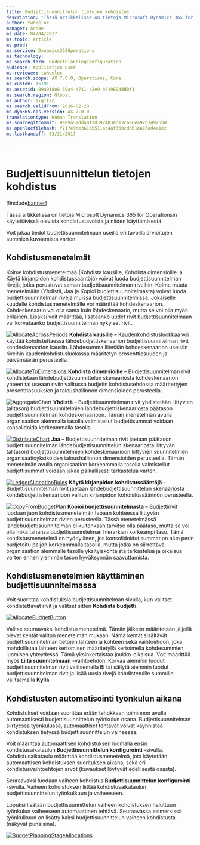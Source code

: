 ```yaml
---
title: Budjettisuunnittelun tietojen kohdistus
description: "Tässä artikkelissa on tietoja Microsoft Dynamics 365 for Operationsin käytettävissä olevista kohdistustavoista ja niiden käyttämisestä."
author: twheeloc
manager: AnnBe
ms.date: 04/04/2017
ms.topic: article
ms.prod: 
ms.service: Dynamics365Operations
ms.technology: 
ms.search.form: BudgetPlanningConfiguration
audience: Application User
ms.reviewer: twheeloc
ms.search.scope: AX 7.0.0, Operations, Core
ms.custom: 15191
ms.assetid: 89a918e8-59a4-4711-a2e9-b41989ddd0f1
ms.search.region: Global
ms.author: sigitac
ms.search.validFrom: 2016-02-28
ms.dyn365.ops.version: AX 7.0.0
translationtype: Human Translation
ms.sourcegitcommit: 8e89a57dda8f2d392483ed13c686ea97b74926b0
ms.openlocfilehash: f717e9de361b5511ac4af360cddb1ea16ad4a1e2
ms.lasthandoff: 03/31/2017


---
```


# <a name="budget-planning-data-allocation"></a>Budjettisuunnittelun tietojen kohdistus

[!include[banner](../includes/banner.md)]


Tässä artikkelissa on tietoja Microsoft Dynamics 365 for Operationsin käytettävissä olevista kohdistustavoista ja niiden käyttämisestä.  

Voit jakaa tiedot budjettisuunnitelmaan useilla eri tavoilla arvioitujen summien kuvaamista varten.

## <a name="allocation-methods"></a>Kohdistusmenetelmät
Kolme kohdistusmenetelmää (Kohdista kausille, Kohdista dimensioille ja Käytä kirjanpidon kohdistussääntöjä) voivat luoda budjettisuunnitelman rivejä, jotka perustuvat saman budjettisuunnitelman riveihin. Kolme muuta menetelmään (Yhdistä, Jaa ja Kopioi budjettisuunnitelmasta) voivat luoda budjettisuunnitelman rivejä muissa budjettisuunnitelmissa. Jokaiselle kuudelle kohdistusmenetelmälle voi määrittää kohdeskenaarion. Kohdeskenaario voi olla sama kuin lähdeskenaario, mutta se voi olla myös erilainen. Lisäksi voit määrittää, lisätäänkö uudet rivit budjettisuunnitelmaan vai korvataanko budjettisuunnitelman nykyiset rivit.

[![AllocateAcrossPeriods](./media/allocateacrossperiods-300x259.png)](./media/allocateacrossperiods.png)
**Kohdista kausille** – Kaudenkohdistusluokkaa voi käyttää kohdistettaessa lähdebudjettiskenaarion budjettisuunnitelman rivit kohdeskenaarion kausiin. Lähdesumma liitetään kohdeskenaarion useisiin riveihin kaudenkohdistusluokassa määritetyn prosenttiosuuden ja päivämäärän perusteella.         

[![AllocateToDimensions](./media/allocatetodimensions.jpg)](./media/allocatetodimensions.jpg)
**Kohdista dimensioille** – Budjettisuunnitelman rivit kohdistetaan lähdebudjettisuunnittelun skenaariosta kohdeskenaarion yhteen tai useaan riviin valitussa budjetin kohdistusehdossa määritettyjen prosenttiosuuksien ja taloushallinnon dimensioiden perusteella.           

![AggregateChart](./media/aggregatechart-300x230.png)
**Yhdistä** – Budjettisuunnitelman rivit yhdistetään liittyvien (alitason) budjettisuunnitelmien lähdebudjettiskenaariosta päätason budjettisuunnitelman kohdeskenaarioon. Tämän menetelmän avulla organisaation alemmalla tasolla valmistellut budjettisummat voidaan konsolidoida korkeammalla tasolla.          

[![DistributeChart](./media/distributechart-300x230.png)](./media/distributechart.png)
**Jaa** – Budjettisuunnitelman rivit jaetaan päätason budjettisuunnitelman lähdebudjettisuunnittelun skenaariosta liittyvän (alitason) budjettisuunnitelmien kohdeskenaarioon liittyvien suunnitelmien organisaatioyksiköiden taloushallinnon dimensioiden perusteella. Tämän menetelmän avulla organisaation korkeammalla tasolla valmistellut budjettisummat voidaan jakaa paikallisesti tarkastelua varten.           

[![LedgerAllocationRules](./media/ledgerallocationrules-300x202.png)](./media/ledgerallocationrules.png)
**Käytä kirjanpidon kohdistussääntöjä** – Budjettisuunnitelman rivit jaetaan lähdebudjettisuunnittelun skenaariosta kohdebudjettiskenaarioon valitun kirjanpidon kohdistussäännön perusteella. 

[![CopyFromBudgetPlan](./media/copyfrombudgetplan-187x300.png)](./media/copyfrombudgetplan.png)
**Kopioi budjettisuunnitelmasta** – Budjettirivit luodaan jaon kohdistusmenetelmän tapaan kohteessa liittyvän budjettisuunnitelman rivien perusteella. Tässä menetelmässä lähdebudjettisuunnitelman ei kuitenkaan tarvitse olla päätaso, mutta se voi olla mikä tahansa budjettisuunnitelman hierarkian korkeampi taso. Tämä kohdistusmenetelmä on hyödyllinen, jos konsolidoidut summat on alun perin budjetoitu paljon korkeammalla tasolla, mutta jotka on siirrettävä organisaation alemmalle tasolle yksityiskohtaista tarkastelua ja oikaisua varten ennen ylemmän tason hyväksynnän saavuttamista.          

## <a name="using-allocation-methods-in-a-budget-plan"></a>Kohdistusmenetelmien käyttäminen budjettisuunnitelmassa
Voit suorittaa kohdistuksia budjettisuunnitelman sivulla, kun valitset kohdistettavat rivit ja valitset sitten **Kohdista budjetti**.

[![AllocateBudgetButton](./media/allocatebudgetbutton-300x84.png)](./media/allocatebudgetbutton.png) 

Valitse seuraavaksi kohdistusmenetelmä. Tämän jälkeen määritetään jäljellä olevat kentät valitun menetelmän mukaan. Nämä kentät sisältävät budjettisuunnitelman tietojen lähteen ja kohteen sekä vaihtoehdon, joka mahdollistaa lähteen kertomisen määritetyllä kertoimella kohdesummien luomisen yhteydessä. Tämä yksinkertaistaa joukko-oikaisua. Voit määrittää myös **Liitä suunnitelmaan** -vaihtoehdon. Korvaa aiemmin luodut budjettisuunnitelman rivit valitsemalla **Ei** tai säilytä aiemmin luodut budjettisuunnitelman rivit ja lisää uusia rivejä kohdistetuille summille valitsemalla **Kyllä**.

## <a name="automating-allocations-during-a-workflow"></a>Kohdistusten automatisointi työnkulun aikana
Kohdistukset voidaan suorittaa erään tehokkaan toiminnon avulla automaattisesti budjettisuunnittelun työnkulun osana. Budjettisuunnitelman siirtyessä työnkulussa, automaattiset tehtävät voivat käynnistää kohdistuksen tietyssä budjettisuunnittelun vaiheessa. 

Voit määrittää automaattisen kohdistuksen luomalla ensin kohdistusaikataulun **Budjettisuunnittelun konfigurointi** -sivulla. Kohdistusaikataulu määrittää kohdistusmenetelmä, jota käytetään automaattisen kohdistuksen suorituksen aikana, sekä eri kohdistusvaihtoehtojen arvot (kuvaukset löytyvät edellisestä osasta). 

Seuraavaksi luodaan vaiheen kohdistus **Budjettisuunnittelun konfigurointi** -sivulla. Vaiheen kohdistuksen liittää kohdistusaikataulun budjettisuunnittelun työnkulkuun ja vaiheeseen. 

Lopuksi lisätään budjettisuunnittelun vaiheen kohdistuksen haluttuun työnkulun vaiheeseen automaattinen tehtävä. Seuraavassa esimerkissä työnkulkuun on lisätty kaksi budjettisuunnittelun vaiheen kohdistusta (näkyvät punaisina).

[![BudgetPlanningStageAllocations](./media/budgetplanningstageallocations-300x300.png)](./media/budgetplanningstageallocations.png)




